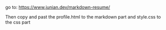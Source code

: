  go to: https://www.junian.dev/markdown-resume/

Then copy and past the profile.html to the markdown part and style.css to the css part
